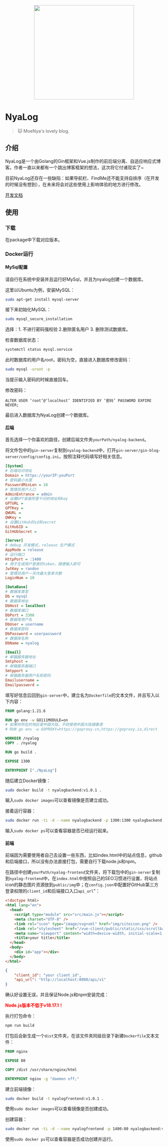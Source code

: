 <div align=center><img src="https://raw.githubusercontent.com/Moe-Nya/NyaLog/main/staticimg/NyaLog.PNG" style="height: 300px; width:320px;"></div>

# NyaLog

> 🐱 MoeNya's lovely blog.

## 介绍

NyaLog是一个由Golang的Gin框架和Vue.js制作的前后端分离、自适应响应式博客。作者一直以来都有一个跳出博客框架的想法，这次将它付诸现实了~

目前NyaLog还存在一些缺陷：如果导航栏、FindMe还不能支持自排序（在开发的时候没有想到），在未来将会对这些使用上影响体验的地方进行修改。

[开发文档](https://github.com/Moe-Nya/NyaLog/blob/main/document/readme.md)

## 使用

### 下载

在package中下载对应版本。

### Docker运行

#### MySql配置

请自行在系统中安装并且运行好MySql，并且为nyalog创建一个数据库。

这里以Ubuntu为例，安装MySQL：

```bash
sudo apt-get install mysql-server
```

接下来初始化MySQL：

```bash
sudo mysql_secure_installation
```

选择：1. 不进行密码强校验 2.删除匿名用户 3. 删除测试数据库。

检查数据库状态：

```bash
systemctl status mysql.service
```

此时数据库的用户名root，密码为空，直接进入数据库修改密码：

```bash
sudo mysql -uroot -p
```

当提示输入密码的时候直接回车。

修改密码：

```mysql
ALTER USER ‘root’@‘localhost’ IDENTIFIED BY ‘密码’ PASSWORD EXPIRE NEVER;
```

最后进入数据库为NyaLog创建一个数据库。

#### 后端

首先选择一个你喜欢的路径，创建后端文件夹`yourPath/nyalog-backend`。

将文件包中的`gin-server`复制到`nyalog-backend`中，打开`gin-server/gin-blog-server/config/config.ini`，按照注释代码填写好相关信息。

```ini
[System]
# 后端访问地址
Domain = https://yourIP:youPort
# 密码最小长度
PasswordMinLen = 10
# 管理员用户入口
AdminEntrance = admin
# 设置GPT或者阿里千问的地址和key
GPTURL = 
GPTKey = 
QWURL = 
QWKey =
# 设置GitHub的id和secret
GitHubID = 
GitHUbSecret = 

[Server]
# debug 开发模式，release 生产模式
AppMode = release
# 运行端口
HttpPort = :1400
# 用于生成用户登录的token，随便输入即可
JwtKey = randon
# 管理员用户一天内最大登录次数
LoginNum = 10

[DataBase]
# 数据库类型
Db = mysql
# 数据库地址
DbHost = localhost
# 数据库端口
DbPort = 3306
# 数据库用户名
DbUser = username
# 数据库密码
DbPassword = userpassword
# 数据库名称
DbName = nyalog

[Email]
# 邮箱服务器地址
Smtphost = 
# 邮箱服务器端口
Smtpport = 
# 邮箱服务器用户名和密码
Emailusername = 
Emailpassword = 
```

填写好信息后回到`gin-server`中，建立名为`Dockerfile`的文本文件，并且写入以下内容：

```dockerfile
FROM golang:1.21.6

RUN go env -w GO111MODULE=on
# 如果你所在的地区是中国大陆，不妨使用中国大陆镜像源
# RUN go env -w GOPROXY=https://goproxy.cn,https://goproxy.io,direct

WORKDIR /nyalog
COPY . /nyalog

RUN go build .

EXPOSE 1300

ENTRYPOINT ["./NyaLog"]
```

随后建立Docker镜像：

```bash
sudo docker build -t nyalogbackend:v1.0.1 .
```

输入`sudo docker images`可以查看镜像是否建立成功。

接着运行容器：

```bash
sudo docker run -ti -d --name nyalogbackend -p 1300:1300 nyalogbackend:v1.0.1
```

输入`sudo docker ps`可以查看容器是否已经运行起来。

#### 前端

前端因为需要使用者自己去设置一些东西，比如index.html中的站点信息，github和后端接口，所以没有办法直接打包，需要自行下载node.js和npm。

在路径中创建`yourPath/nyalog-frontend`文件夹，将下载包中的`gin-server`复制到`nyalog-frontend`中，在`index.html`中按照自己的SEO习惯进行设置，将站点icon的静态图片资源放到`public/img`中；在`config.json`中配置好GitHub第三方登录权限的`client_id`和后端接口入口`api_url`”：

```html
<!doctype html>
<html lang="en">
  <head>
    <script type="module" src="src/main.js"></script>
    <meta charset="UTF-8" />
    <link rel="icon" type="image/svg+xml" href="img/siteicon.png" />
    <link rel="stylesheet" href="/vue-client/public/static/css/scrollbar.css" />
    <meta name="viewport" content="width=device-width, initial-scale=1.0" />
    <title>your title</title>
  </head>
  <body>
    <div id="app"></div>
  </body>
</html>

```

```json
{
    "client_id": "your client_id",
    "api_url": "http://localhost:8080/api/v1"
}
```

确认好设置无误，并且保证Node.js和npm安装完成：

<span style="color: red">**Node.js版本不低于v18.17.1！**</span>

执行打包命令：

```bash
npm run build
```

打包后会新生成一个`dist`文件夹，在该文件夹同级目录下新建`Dockerfile`文本文件：

```dockerfile
FROM nginx

EXPOSE 80

COPY /dist /usr/share/nginx/html

ENTRYPOINT nginx -g "daemon off;"
```

建立前端镜像：

```bash
sudo docker build -t nyalogfrontend:v1.0.1 .
```

使用`sudo docker images`可以查看镜像是否创建成功。

创建容器：

```bash
sudo docker run -ti -d --name nyalogfrontend -p 1400:80 nyalogbackend:v1.0.1
```

使用`sudo docker ps`可以查看容器是否成功创建并运行。